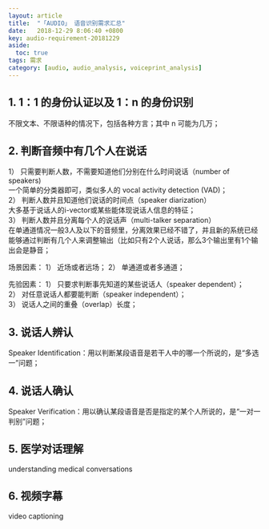```yaml
---
layout: article
title:  "「AUDIO」 语音识别需求汇总"
date:   2018-12-29 8:06:40 +0800
key: audio-requirement-20181229
aside:
  toc: true
tags: 需求
category: [audio, audio_analysis, voiceprint_analysis]
---
```


## 1. 1：1 的身份认证以及 1：n 的身份识别
不限文本、不限语种的情况下，包括各种方言；其中 n 可能为几万；  

## 2. 判断音频中有几个人在说话  
1） 只需要判断人数，不需要知道他们分别在什么时间说话（number of speakers)   
一个简单的分类器即可，类似多人的 vocal activity detection (VAD)；  
2） 判断人数并且知道他们说话的时间点（speaker diarization）  
大多基于说话人的i-vector或某些能体现说话人信息的特征；  
3） 判断人数并且分离每个人的说话声（multi-talker separation）  
在单通道情况一般3人及以下的音频里，分离效果已经不错了，并且新的系统已经能够通过判断有几个人来调整输出（比如只有2个人说话，那么3个输出里有1个输出会是静音；  

场景因素：
1） 近场或者远场；
2） 单通道或者多通道；

先验因素：
1） 只要求判断事先知道的某些说话人（speaker dependent）；  
2） 对任意说话人都要能判断（speaker independent）；  
3） 说话人之间的重叠（overlap）长度；  

## 3. 说话人辨认
Speaker Identification：用以判断某段语音是若干人中的哪一个所说的，是“多选一”问题；  

## 4. 说话人确认
Speaker Verification：用以确认某段语音是否是指定的某个人所说的，是“一对一判别”问题；  

## 5. 医学对话理解
understanding medical conversations  

## 6. 视频字幕
 video captioning  
